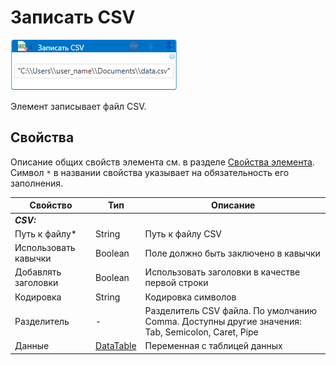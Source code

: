 # Записать CSV

![](<../../../../.gitbook/assets/write_csv.png>)

Элемент записывает файл CSV.

## Свойства
Описание общих свойств элемента см. в разделе [Свойства элемента](https://docs.primo-rpa.ru/primo-rpa/primo-studio/process/elements#svoistva-elementa).\
Символ `*` в названии свойства указывает на обязательность его заполнения.

| Свойство             | Тип                   | Описание                                      |
| -------------------- | --------------------- | --------------------------------------------- |
| ***CSV:*** | |  |
| Путь к файлу\* | String | Путь к файлу CSV |
| Использовать кавычки | Boolean | Поле должно быть заключено в кавычки |
| Добавлять заголовки | Boolean | Использовать заголовки в качестве первой строки |
| Кодировка | String | Кодировка символов |
| Разделитель | - | Разделитель CSV файла. По умолчанию Comma. Доступны другие значения: Tab, Semicolon, Caret, Pipe |
| Данные | [DataTable](https://learn.microsoft.com/ru-ru/dotnet/api/system.data.datatable?view=net-7.0) | Переменная с таблицей данных  |
